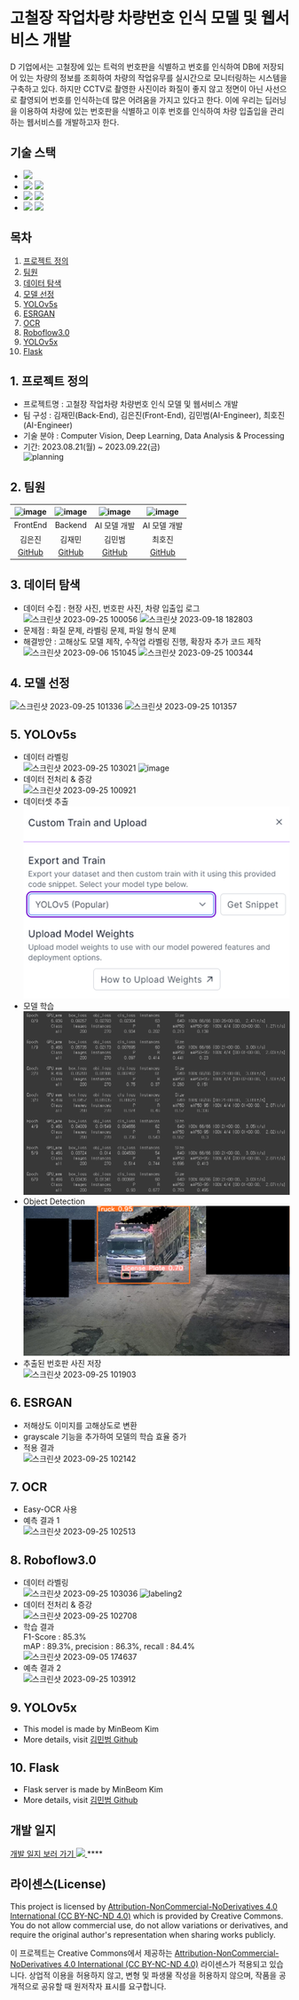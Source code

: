 # 고철장 작업차량 차량번호 인식 모델 및 웹서비스 개발
D 기업에서는 고철장에 있는 트럭의 번호판을 식별하고 번호를 인식하여 DB에 저장되어 있는 차량의 정보를 조회하여 차량의 작업유무를 실시간으로 모니터링하는 시스템을 구축하고 있다. 하지만 CCTV로 촬영한 사진이라 화질이 좋지 않고 정면이 아닌 사선으로 촬영되어 번호를 인식하는데 많은 어려움을 가지고 있다고 한다. 이에 우리는 딥러닝을 이용하여 차량에 있는 번호판을 식별하고 이후 번호를 인식하여 차량 입출입을 관리하는 웹서비스를 개발하고자 한다.

## 기술 스택 
- <img src="https://img.shields.io/badge/Python-3776AB?style=flat-square&logo=Python&logoColor=white"/>
- <img src="https://img.shields.io/badge/Flask-000000?style=flat-square&logo=flask&logoColor=white"/> <img src="https://img.shields.io/badge/React-61DAFB?style=flat-square&logo=React&logoColor=black"/>
- <img src="https://img.shields.io/badge/Git-F05032?style=flat-square&logo=git&logoColor=white"/> <img width="23" src="https://upload.wikimedia.org/wikipedia/commons/e/e9/Notion-logo.svg">
- <img src="https://img.shields.io/badge/Visual Studio Code-007ACC?style=flat-square&logo=Visual Studio Code&logoColor=white"/> <img src="https://img.shields.io/badge/Google Colab-F9AB00?style=flat-square&logo=Google Colab&logoColor=white"/>


## 목차
1. [프로젝트 정의](#1-프로젝트-정의)
2. [팀원](#2-팀원)
3. [데이터 탐색](#3-데이터-탐색)
4. [모델 선정](#4-모델-선정)
5. [YOLOv5s](#5-YOLOv5s)
6. [ESRGAN](#6-ESRGAN)
7. [OCR](#7-OCR)
8. [Roboflow3.0](#8-Roboflow3.0)
9. [YOLOv5x](#9-YOLOv5x)  
10. [Flask](#10-Flask)

 
## 1. 프로젝트 정의
- 프로젝트명 : 고철장 작업차량 차량번호 인식 모델 및 웹서비스 개발
- 팀 구성 : 김재민(Back-End), 김은진(Front-End), 김민범(AI-Engineer), 최호진(AI-Engineer)
- 기술 분야 : Computer Vision, Deep Learning, Data Analysis & Processing
- 기간: 2023.08.21(월) ~ 2023.09.22(금) <br/>
  ![planning](https://github.com/Gansaw/License_Plate_Recognition/assets/86204430/07aeb058-d61f-4114-88b1-ca50e9159a99)

  
## 2. 팀원 
|<img width="200" alt="image" src="https://avatars.githubusercontent.com/u/129818813?v=4">|<img width="200" alt="image" src="https://avatars.githubusercontent.com/u/98063854?v=4">|<img width="200" alt="image" src="https://avatars.githubusercontent.com/u/70638717?v=4">|<img width="200" alt="image" src="https://avatars.githubusercontent.com/u/86204430?v=4">|
| :---------------------------------: | :-----------------------------------:| :---------------------------------: | :-----------------------------------:|
|                FrontEnd           |           Backend                       |              AI 모델 개발         |           AI 모델 개발                |       
|             김은진            |          김재민            |                          김민범                  |          최호진                      |      
|[GitHub](https://github.com/EUNJIN6131)|[GitHub](https://github.com/JaeMin1130)|[GitHub](https://github.com/sou05091/)|[GitHub](https://github.com/Gansaw/)|


## 3. 데이터 탐색
- 데이터 수집 : 현장 사진, 번호판 사진, 차량 입출입 로그 <br/>
![스크린샷 2023-09-25 100056](https://github.com/Gansaw/License_Plate_Recognition/assets/86204430/b95de212-ee46-407a-b0a0-2ba284efbd33)
![스크린샷 2023-09-18 182803](https://github.com/Gansaw/License_Plate_Recognition/assets/86204430/6d8e8f75-5cf5-407b-bbde-550c87201c31)
- 문제점 : 화질 문제, 라벨링 문제, 파일 형식 문제
- 해결방안 : 고해상도 모델 제작, 수작업 라벨링 진행, 확장자 추가 코드 제작
![스크린샷 2023-09-06 151045](https://github.com/Gansaw/License_Plate_Recognition/assets/86204430/1842e134-4b23-4ade-a27c-449c179c291d)
![스크린샷 2023-09-25 100344](https://github.com/Gansaw/License_Plate_Recognition/assets/86204430/fb3b2a1b-59ba-42e2-9466-06fed59b41e0)

 
## 4. 모델 선정
![스크린샷 2023-09-25 101336](https://github.com/Gansaw/License_Plate_Recognition/assets/86204430/2aa05642-5001-4ad6-b6af-3af657f91f94)
![스크린샷 2023-09-25 101357](https://github.com/Gansaw/License_Plate_Recognition/assets/86204430/d82c6808-d62f-4a6f-adea-09982f08808a)


## 5. YOLOv5s
- 데이터 라벨링 <br/>
![스크린샷 2023-09-25 103021](https://github.com/Gansaw/License_Plate_Recognition/assets/86204430/fd9e7cfa-77f7-4555-9eaf-ea621a01268f)
![image](https://github.com/Gansaw/License_Plate_Recognition/assets/86204430/36416825-ccae-43e0-aefe-888e5308ca04)
- 데이터 전처리 & 증강 <br/>
![스크린샷 2023-09-25 100921](https://github.com/Gansaw/License_Plate_Recognition/assets/86204430/a670eb15-44a1-4552-b8e9-368a068631c1)
- 데이터셋 추출 <br/>
![image](https://github.com/sou05091/MainProject_LicensePlate/blob/main/img/yolo/Export.png)
- 모델 학습 <br/>
![image](https://github.com/sou05091/MainProject_LicensePlate/blob/main/img/yolo/model%20%ED%95%99%EC%8A%B5.png)
- Object Detection <br/>
![image](https://github.com/sou05091/MainProject_LicensePlate/blob/main/img/yolo/result.png)
- 추출된 번호판 사진 저장 <br/>
![스크린샷 2023-09-25 101903](https://github.com/Gansaw/License_Plate_Recognition/assets/86204430/ca326dc0-4e08-41a2-bbef-98a841c2fd2f)


## 6. ESRGAN
- 저해상도 이미지를 고해상도로 변환
- grayscale 기능을 추가하여 모델의 학습 효율 증가
- 적용 결과 <br/>
![스크린샷 2023-09-25 102142](https://github.com/Gansaw/License_Plate_Recognition/assets/86204430/4594f619-c28f-4da8-b814-7b7a211de121)


## 7. OCR
- Easy-OCR 사용
- 예측 결과 1 <br/>
![스크린샷 2023-09-25 102513](https://github.com/Gansaw/License_Plate_Recognition/assets/86204430/d1dde896-9612-4775-8edb-e551debdb5a8)


## 8. Roboflow3.0
- 데이터 라벨링 <br/>
![스크린샷 2023-09-25 103036](https://github.com/Gansaw/License_Plate_Recognition/assets/86204430/529e2e7e-87bf-4490-b05e-f95fc8c1247c)
![labeling2](https://github.com/Gansaw/License_Plate_Recognition/assets/86204430/1558bd34-788f-4d1c-aef0-524ad7c0ae7a)
- 데이터 전처리 & 증강 <br/>
![스크린샷 2023-09-25 102708](https://github.com/Gansaw/License_Plate_Recognition/assets/86204430/cfeec9b5-436f-4c4b-80cf-b97a82ca2f7c)
- 학습 결과 <br/>
F1-Score : 85.3% <br/>
mAP : 89.3%, precision : 86.3%, recall : 84.4% <br/>
![스크린샷 2023-09-05 174637](https://github.com/Gansaw/License_Plate_Recognition/assets/86204430/b8be6357-0935-4e44-97f3-738088132c42)
- 예측 결과 2 <br/>
![스크린샷 2023-09-25 103912](https://github.com/Gansaw/License_Plate_Recognition/assets/86204430/db044171-54d6-4d06-97fb-be26128ed30b)


## 9. YOLOv5x
- This model is made by MinBeom Kim
- More details, visit [김민범 Github](https://github.com/sou05091/MainProject_LicensePlate) <br/>


## 10. Flask
- Flask server is made by MinBeom Kim
- More details, visit [김민범 Github](https://github.com/sou05091/MainProject_LicensePlate) <br/>


## 개발 일지 
<a href="https://shrub-snap-550.notion.site/CRUD-566be659b7bf4693a6515f408cf2f1d9?pvs=4">개발 일지 보러 가기  <img width="23" src="https://upload.wikimedia.org/wikipedia/commons/e/e9/Notion-logo.svg"> </a>****


## 라이센스(License)
This project is licensed by <a href = "https://creativecommons.org/licenses/by-nc-nd/4.0/">Attribution-NonCommercial-NoDerivatives 4.0 International (CC BY-NC-ND 4.0)</a> which is provided by Creative Commons. You do not allow commercial use, do not allow variations or derivatives, and require the original author's representation when sharing works publicly. <br/>

이 프로젝트는 Creative Commons에서 제공하는 <a href = "https://creativecommons.org/licenses/by-nc-nd/4.0/deed.ko">Attribution-NonCommercial-NoDerivatives 4.0 International (CC BY-NC-ND 4.0)</a> 라이센스가 적용되고 있습니다. 상업적 이용을 허용하지 않고, 변형 및 파생물 작성을 허용하지 않으며, 작품을 공개적으로 공유할 때 원저작자 표시를 요구합니다.

